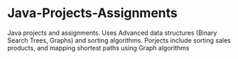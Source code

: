# Java-Projects-Assignments
Java projects and assignments. Uses Advanced data structures (Binary Search Trees, Graphs) and sorting algorithms. Porjects include sorting sales products, and mapping shortest paths using Graph algorithms
